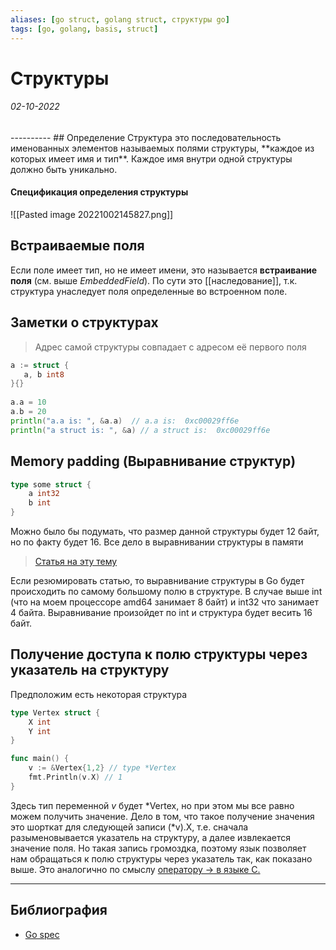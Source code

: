 ```yaml
---
aliases: [go struct, golang struct, структуры go]
tags: [go, golang, basis, struct]
---
```

# Структуры
<h6>02-10-2022</h6>
----------
## Определение
Структура это последовательность именованных элементов называемых полями структуры, **каждое из которых имеет имя и тип**.
Каждое имя внутри одной структуры должно быть уникально.

#### Спецификация определения структуры
![[Pasted image 20221002145827.png]]

## Встраиваемые поля
Если поле имеет тип, но не имеет имени, это называется **встраивание поля** (см. выше *EmbeddedField*). По сути это [[наследование]], т.к. структура унаследует поля определенные во встроенном поле.



## Заметки о структурах

> Адрес самой структуры совпадает с адресом её первого поля
```go 
a := struct {  
   a, b int8  
}{}  
  
a.a = 10  
a.b = 20  
println("a.a is: ", &a.a)  // a.a is:  0xc00029ff6e
println("a struct is: ", &a) // a struct is:  0xc00029ff6e
```

## Memory padding (Выравнивание структур)
```go
type some struct {
	a int32
	b int
}
```
Можно было бы подумать, что размер данной структуры будет 12 байт, но по факту будет 16. 
Все дело в выравнивании структуры в памяти

> [Статья на эту тему](https://itnext.io/structure-size-optimization-in-golang-alignment-padding-more-effective-memory-layout-linters-fffdcba27c61)

Если резюмировать статью, то выравнивание структуры в Go будет происходить по самому  большому полю в структуре.
В случае выше int (что на моем процессоре amd64 занимает 8 байт) и int32 что занимает 4 байта. Выравнивание произойдет по int и структура будет весить 16 байт.

## Получение доступа к полю структуры через указатель на структуру
Предположим есть некоторая структура
```go
type Vertex struct {
	X int
	Y int
}

func main() {
	v := &Vertex{1,2} // type *Vertex
	fmt.Println(v.X) // 1
}
```
 Здесь тип переменной *v* будет \*Vertex, но при этом мы все равно можем получить значение. Дело в том, что такое получение значения это шорткат для следующей записи (*v).X,  т.е. сначала разыменовывается указатель на структуру, а далее извлекается значение поля. Но такая запись громоздка, поэтому язык позволяет нам обращаться к полю структуры через указатель так, как показано выше. Это аналогично  по смыслу [оператору -> в языке C.](https://www.geeksforgeeks.org/arrow-operator-in-c-c-with-examples/) 
 
---
## Библиография
- [Go spec](https://go.dev/ref/spec#Struct_types)
